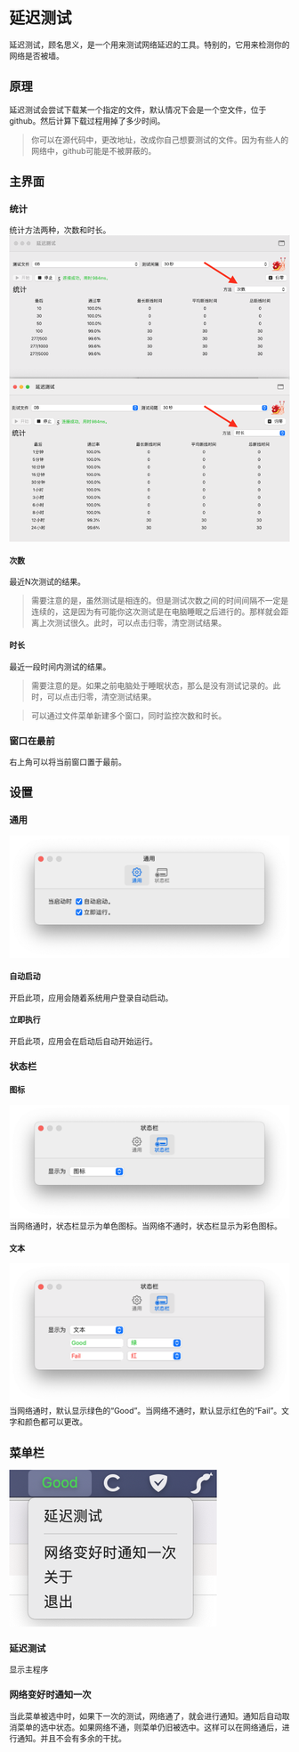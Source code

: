 # 延迟测试
延迟测试，顾名思义，是一个用来测试网络延迟的工具。特别的，它用来检测你的网络是否被墙。

## 原理
延迟测试会尝试下载某一个指定的文件，默认情况下会是一个空文件，位于github。然后计算下载过程用掉了多少时间。

> 你可以在源代码中，更改地址，改成你自己想要测试的文件。因为有些人的网络中，github可能是不被屏蔽的。

## 主界面
### 统计
统计方法两种，次数和时长。
![test_method-w889](assets/test_method.png)

#### 次数
最近N次测试的结果。

> 需要注意的是，虽然测试是相连的。但是测试次数之间的时间间隔不一定是连续的，这是因为有可能你这次测试是在电脑睡眠之后进行的。那样就会距离上次测试很久。此时，可以点击归零，清空测试结果。
#### 时长
最近一段时间内测试的结果。

> 需要注意的是。如果之前电脑处于睡眠状态，那么是没有测试记录的。此时，可以点击归零，清空测试结果。

> 可以通过文件菜单新建多个窗口，同时监控次数和时长。

### 窗口在最前
右上角可以将当前窗口置于最前。

## 设置
### 通用
![preferences_general-w622](assets/preferences_general.png)

#### 自动启动
开启此项，应用会随着系统用户登录自动启动。
#### 立即执行
开启此项，应用会在启动后自动开始运行。
### 状态栏
#### 图标
![preferences_menubar_icon-w622](assets/preferences_menubar_icon.png)
当网络通时，状态栏显示为单色图标。当网络不通时，状态栏显示为彩色图标。

#### 文本
![preferences_menubar_text-w622](assets/preferences_menubar_text.png)
当网络通时，默认显示绿色的“Good”。当网络不通时，默认显示红色的“Fail”。文字和颜色都可以更改。
## 菜单栏
![menubar-w186](assets/menubar.png)

### 延迟测试
显示主程序
### 网络变好时通知一次
当此菜单被选中时，如果下一次的测试，网络通了，就会进行通知。通知后自动取消菜单的选中状态。如果网络不通，则菜单仍旧被选中。这样可以在网络通后，进行通知。并且不会有多余的干扰。
